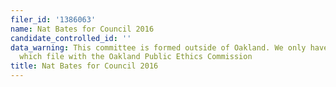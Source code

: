 ```yaml
---
filer_id: '1386063'
name: Nat Bates for Council 2016
candidate_controlled_id: ''
data_warning: This committee is formed outside of Oakland. We only have data on committees
  which file with the Oakland Public Ethics Commission
title: Nat Bates for Council 2016
---
```

